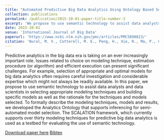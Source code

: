 ```yaml
---
title: "Automated Predictive Big Data Analytics Using Ontology Based Semantics"
collection: publications
permalink: /publication/2015-10-01-paper-title-number-3
excerpt: 'We propose to use semantic technology to assist data analysts and data scientists in selecting appropriate modeling techniques and building specific models as well as the rationale for the techniques and models selected.'
date: 2015-10-01
venue: 'International Journal of Big Data'
paperurl: 'https://www.ncbi.nlm.nih.gov/pmc/articles/PMC5898823/'
citation: 'Nural, M. V., Cotterell, M. E., Peng, H., Xie, R., Ma, P., & Miller, J. A. (2015). Automated Predictive Big Data Analytics Using Ontology Based Semantics. International Journal of Big Data, 2(2), 43-56.'
---
```

Predictive analytics in the big data era is taking on an ever increasingly important role. Issues related to choice on modeling technique, estimation procedure (or algorithm) and efficient execution can present significant challenges. For example, selection of appropriate and optimal models for big data analytics often requires careful investigation and considerable expertise which might not always be readily available. In this paper, we propose to use semantic technology to assist data analysts and data scientists in selecting appropriate modeling techniques and building specific models as well as the rationale for the techniques and models selected. To formally describe the modeling techniques, models and results, we developed the Analytics Ontology that supports inferencing for semi-automated model selection. The SCALATION framework, which currently supports over thirty modeling techniques for predictive big data analytics is used as a testbed for evaluating the use of semantic technology.

[Download paper here](http://ruixie7.github.io/files/nihms886095.pdf)
 [Bibtex](http://ruixie7.github.io/files/nural2015automated.bib)
